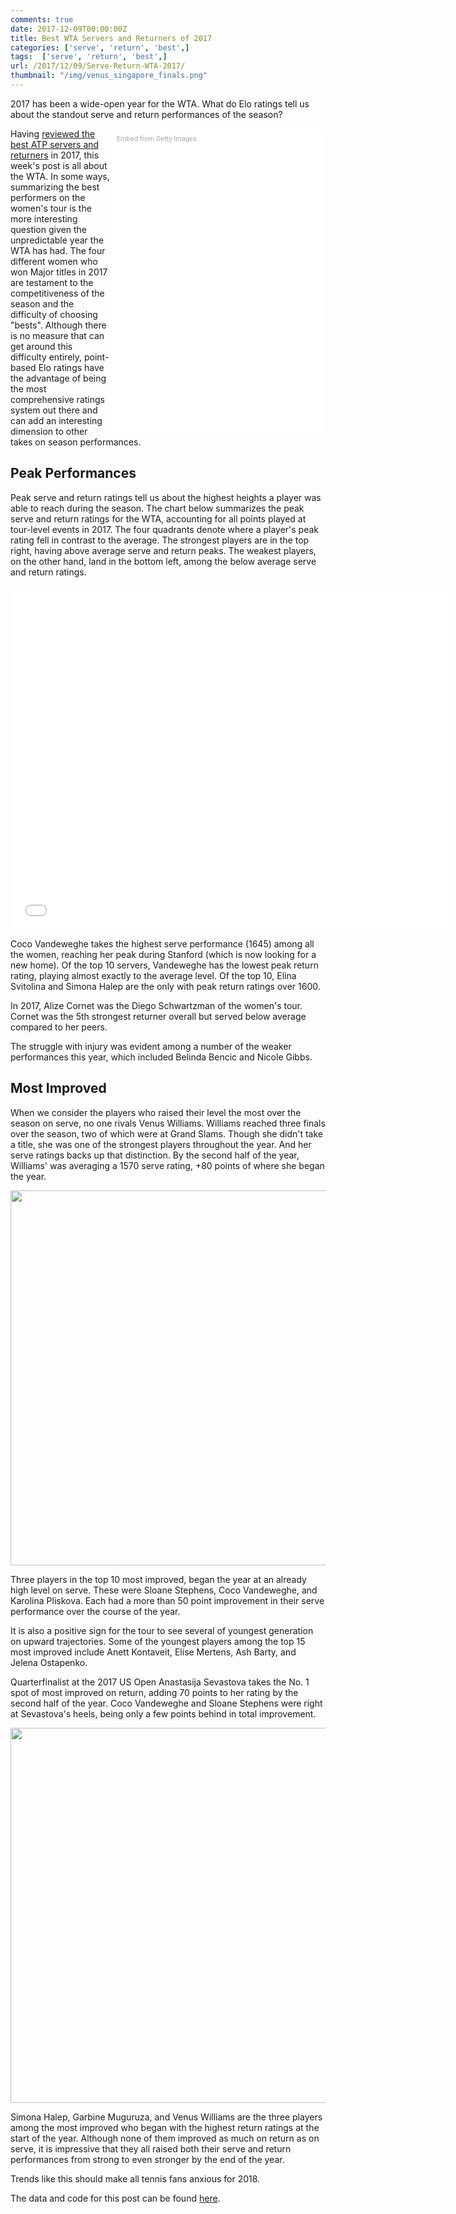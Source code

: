 ```yaml
---
comments: true
date: 2017-12-09T00:00:00Z
title: Best WTA Servers and Returners of 2017
categories: ['serve', 'return', 'best',]
tags:  ['serve', 'return', 'best',]
url: /2017/12/09/Serve-Return-WTA-2017/
thumbnail: "/img/venus_singapore_finals.png"
---
```


2017 has been a wide-open year for the WTA. What do Elo ratings tell us about the standout serve and return performances of the season?

<!--more-->


<div class="getty embed image" style="background-color:#fff;display:inline-block;font-family:Roboto,sans-serif;color:#a7a7a7;font-size:11px;width:100%;max-width:324px;float:right;padding:2%;"><div style="padding:0;margin:0;text-align:left;"><a href="http://www.gettyimages.com/detail/865839098" target="_blank" style="color:#a7a7a7;text-decoration:none;font-weight:normal !important;border:none;display:inline-block;">Embed from Getty Images</a></div><div style="overflow:hidden;position:relative;height:0;padding:140.09435% 0 0 0;width:100%;"><iframe src="//embed.gettyimages.com/embed/865839098?et=JC-B7NQeT-xbinUL1u5RMA&tld=com&sig=c2_5ugBAv7_sWaW2fMGgU8JuyDu2L21iZdjSMZc_5zM=&caption=true&ver=1" scrolling="no" frameborder="0" width="424" height="594" style="display:inline-block;position:absolute;top:0;left:0;width:100%;height:100%;margin:0;"></iframe></div></div>

Having [reviewed the best ATP servers and returners](http://on-the-t.com/2017/12/02/serve-return-2017/) in 2017, this week's post is all about the WTA. In some ways, summarizing the best performers on the women's tour is the more interesting question given the unpredictable year the WTA has had. The four different women who won Major titles in 2017 are testament to the competitiveness of the season and the difficulty of choosing "bests". Although there is no measure that can get around this difficulty entirely, point-based Elo ratings have the advantage of being the most comprehensive ratings system out there and can add an interesting dimension to other takes on season performances.


## Peak Performances

Peak serve and return ratings tell us about the highest heights a player was able to reach during the season. The chart below summarizes the peak serve and return ratings for the WTA, accounting for all points played at tour-level events in 2017. The four quadrants denote where a player's peak rating fell in contrast to the average. The strongest players are in the top right, having above average serve and return peaks. The weakest players, on the other hand, land in the bottom left, among the below average serve and return ratings. 


<iframe width="700" height="550" frameborder="0" scrolling="no" src="//plot.ly/~on-the-t/1491.embed"></iframe>

Coco Vandeweghe takes the highest serve performance (1645) among all the women, reaching her peak during Stanford (which is now looking for a new home). Of the top 10 servers, Vandeweghe has the lowest peak return rating, playing almost exactly to the average level. Of the top 10, Elina Svitolina and Simona Halep are the only with peak return ratings over 1600. 

In 2017, Alize Cornet was the Diego Schwartzman of the women's tour. Cornet was the 5th strongest returner overall but served below average compared to her peers. 

The struggle with injury was evident among a number of the weaker performances this year, which included Belinda Bencic and Nicole Gibbs. 

## Most Improved

When we consider the players who raised their level the most over the season on serve, no one rivals Venus Williams. Williams reached three finals over the season, two of which were at Grand Slams. Though she didn't take a title, she was one of the strongest players throughout the year. And her serve ratings backs up that distinction. By the second half of the year, Williams' was averaging a 1570 serve rating, +80 points of where she began the year. 

<div>
<img src="/img/serve_improve_wta_2017.png" width=600 />
</div>

Three players in the top 10 most improved, began the year at an already high level on serve. These were Sloane Stephens, Coco Vandeweghe, and Karolina Pliskova. Each had a more than 50 point improvement in their serve performance over the course of the year.

It is also a positive sign for the tour to see several of youngest generation on upward trajectories. Some of the youngest players among the top 15 most improved include Anett Kontaveit, Elise Mertens, Ash Barty, and Jelena Ostapenko.


Quarterfinalist at the 2017 US Open Anastasija Sevastova takes the No. 1 spot of most improved on return, adding 70 points to her rating by the second half of the year. Coco Vandeweghe and Sloane Stephens were right at Sevastova's heels, being only a few points behind in total improvement. 


<div>
<img src="/img/return_improve_wta_2017.png" width=600 />
</div>

Simona Halep, Garbine Muguruza, and Venus Williams are the three players among the most improved who began with the highest return ratings at the start of the year. Although none of them improved as much on return as on serve, it is impressive that they all raised both their serve and return performances from strong to even stronger by the end of the year. 

Trends like this should make all tennis fans anxious for 2018.


The data and code for this post can be found [here](https://github.com/skoval/sports-blog/tree/master/R).

